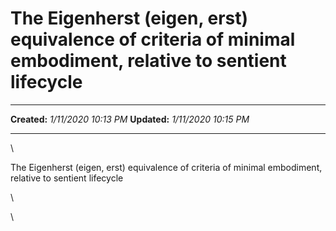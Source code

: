 The Eigenherst (eigen, erst) equivalence of criteria of minimal embodiment, relative to sentient lifecycle
==========================================================================================================

  -------------- ----------------------
  **Created:**   *1/11/2020 10:13 PM*
  **Updated:**   *1/11/2020 10:15 PM*
  -------------- ----------------------

\

The Eigenherst (eigen, erst) equivalence of criteria of minimal
embodiment, relative to sentient lifecycle

\

\

 
